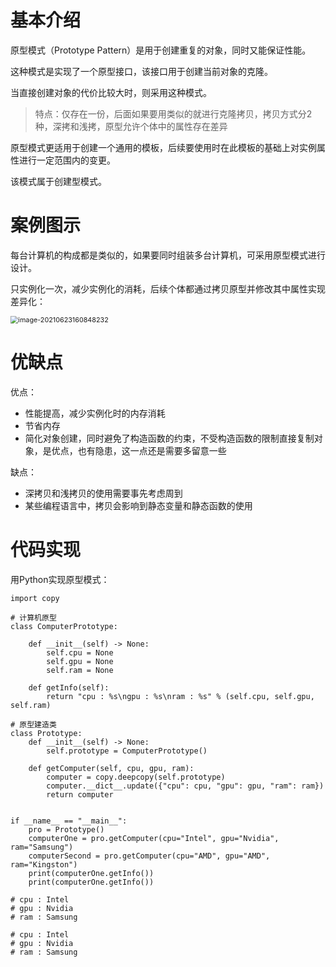 # 基本介绍

原型模式（Prototype Pattern）是用于创建重复的对象，同时又能保证性能。

这种模式是实现了一个原型接口，该接口用于创建当前对象的克隆。

当直接创建对象的代价比较大时，则采用这种模式。

> 特点：仅存在一份，后面如果要用类似的就进行克隆拷贝，拷贝方式分2种，深拷和浅拷，原型允许个体中的属性存在差异

原型模式更适用于创建一个通用的模板，后续要使用时在此模板的基础上对实例属性进行一定范围内的变更。

该模式属于创建型模式。

# 案例图示

每台计算机的构成都是类似的，如果要同时组装多台计算机，可采用原型模式进行设计。

只实例化一次，减少实例化的消耗，后续个体都通过拷贝原型并修改其中属性实现差异化：

<img src="https://images-1302522496.cos.ap-nanjing.myqcloud.com/img/image-20210623160848232.png" alt="image-20210623160848232" style="zoom:77%;" />



# 优缺点

优点：

- 性能提高，减少实例化时的内存消耗
- 节省内存
- 简化对象创建，同时避免了构造函数的约束，不受构造函数的限制直接复制对象，是优点，也有隐患，这一点还是需要多留意一些

缺点：

- 深拷贝和浅拷贝的使用需要事先考虑周到
- 某些编程语言中，拷贝会影响到静态变量和静态函数的使用



# 代码实现

用Python实现原型模式：

```
import copy

# 计算机原型
class ComputerPrototype:

    def __init__(self) -> None:
        self.cpu = None
        self.gpu = None
        self.ram = None

    def getInfo(self):
        return "cpu : %s\ngpu : %s\nram : %s" % (self.cpu, self.gpu, self.ram)

# 原型建造类
class Prototype:
    def __init__(self) -> None:
        self.prototype = ComputerPrototype()

    def getComputer(self, cpu, gpu, ram):
        computer = copy.deepcopy(self.prototype)
        computer.__dict__.update({"cpu": cpu, "gpu": gpu, "ram": ram})
        return computer


if __name__ == "__main__":
    pro = Prototype()
    computerOne = pro.getComputer(cpu="Intel", gpu="Nvidia", ram="Samsung")
    computerSecond = pro.getComputer(cpu="AMD", gpu="AMD", ram="Kingston")
    print(computerOne.getInfo())
    print(computerOne.getInfo())

# cpu : Intel
# gpu : Nvidia
# ram : Samsung

# cpu : Intel
# gpu : Nvidia
# ram : Samsung
```

